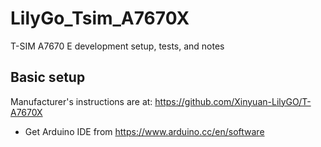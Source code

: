 # LilyGo_Tsim_A7670X
T-SIM A7670 E development setup, tests, and notes

## Basic setup

Manufacturer's instructions are at: https://github.com/Xinyuan-LilyGO/T-A7670X

* Get Arduino IDE from https://www.arduino.cc/en/software
